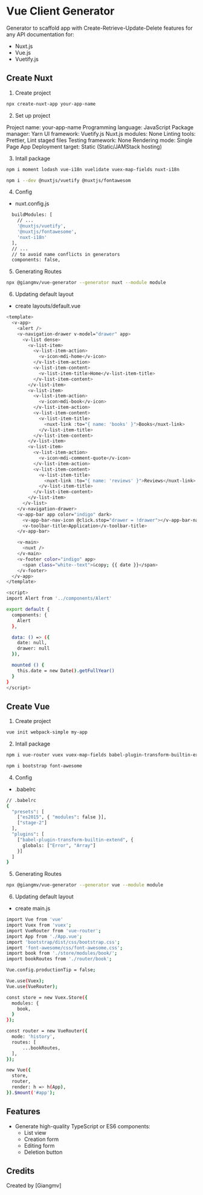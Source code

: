 # Vue Client Generator
Generator to scaffold app with Create-Retrieve-Update-Delete features for any API documentation for:

* Nuxt.js
* Vue.js
* Vuetify.js

## Create Nuxt

1. Create project

```bash
npx create-nuxt-app your-app-name
```
2. Set up project

Project name: your-app-name
Programming language: JavaScript
Package manager: Yarn
UI framework: Vuetify.js
Nuxt.js modules: None
Linting tools: Prettier, Lint staged files
Testing framework: None
Rendering mode: Single Page App
Deployment target: Static (Static/JAMStack hosting)

3. Intall package

```bash
npm i moment lodash vue-i18n vuelidate vuex-map-fields nuxt-i18n
```

```bash
npm i --dev @nuxtjs/vuetify @nuxtjs/fontawesom
```
4. Config
- nuxt.config.js
```bash
  buildModules: [
    // ...
    '@nuxtjs/vuetify',
    '@nuxtjs/fontawesome',
    'nuxt-i18n'
  ],
  // ...
  // to avoid name conflicts in generators
  components: false, 
```

5. Generating Routes

```bash
npx @giangmv/vue-generator --generator nuxt --module module
```

6. Updating default layout

- create layouts/default.vue
```bash
<template>
  <v-app>
    <alert />
    <v-navigation-drawer v-model="drawer" app>
      <v-list dense>
        <v-list-item>
          <v-list-item-action>
            <v-icon>mdi-home</v-icon>
          </v-list-item-action>
          <v-list-item-content>
            <v-list-item-title>Home</v-list-item-title>
          </v-list-item-content>
        </v-list-item>
        <v-list-item>
          <v-list-item-action>
            <v-icon>mdi-book</v-icon>
          </v-list-item-action>
          <v-list-item-content>
            <v-list-item-title>
              <nuxt-link :to="{ name: 'books' }">Books</nuxt-link>
            </v-list-item-title>
          </v-list-item-content>
        </v-list-item>
        <v-list-item>
          <v-list-item-action>
            <v-icon>mdi-comment-quote</v-icon>
          </v-list-item-action>
          <v-list-item-content>
            <v-list-item-title>
              <nuxt-link :to="{ name: 'reviews' }">Reviews</nuxt-link>
            </v-list-item-title>
          </v-list-item-content>
        </v-list-item>
      </v-list>
    </v-navigation-drawer>
    <v-app-bar app color="indigo" dark>
      <v-app-bar-nav-icon @click.stop="drawer = !drawer"></v-app-bar-nav-icon>
      <v-toolbar-title>Application</v-toolbar-title>
    </v-app-bar>

    <v-main>
      <nuxt />
    </v-main>
    <v-footer color="indigo" app>
      <span class="white--text">&copy; {{ date }}</span>
    </v-footer>
  </v-app>
</template>

<script>
import Alert from '../components/Alert'

export default {
  components: {
    Alert
  },

  data: () => ({
    date: null,
    drawer: null
  }),

  mounted () {
    this.date = new Date().getFullYear()
  }
}
</script>
```

## Create Vue
1. Create project

```bash
vue init webpack-simple my-app
```

2. Intall package

```bash
npm i vue-router vuex vuex-map-fields babel-plugin-transform-builtin-extend babel-preset-es2015 babel-preset-stage-2 lodash
```

```bash
npm i bootstrap font-awesome
```
4. Config
- .babelrc
```bash
// .babelrc
{
  "presets": [
    ["es2015", { "modules": false }],
    ["stage-2"]
  ],
  "plugins": [
    ["babel-plugin-transform-builtin-extend", {
      globals: ["Error", "Array"]
    }]
  ]
}
```

5. Generating Routes

```bash
npx @giangmv/vue-generator --generator vue --module module
```

6. Updating default layout

- create main.js
```bash
import Vue from 'vue'
import Vuex from 'vuex';
import VueRouter from 'vue-router';
import App from './App.vue';
import 'bootstrap/dist/css/bootstrap.css';
import 'font-awesome/css/font-awesome.css';
import book from './store/modules/book/';
import bookRoutes from './router/book';

Vue.config.productionTip = false;

Vue.use(Vuex);
Vue.use(VueRouter);

const store = new Vuex.Store({
  modules: {
    book,
  }
});

const router = new VueRouter({
  mode: 'history',
  routes: [
      ...bookRoutes,
  ],
});

new Vue({
  store,
  router,
  render: h => h(App),
}).$mount('#app');
```
## Features

* Generate high-quality TypeScript or ES6 components:
  * List view
  * Creation form
  * Editing form
  * Deletion button


## Credits

Created by [Giangmv]
